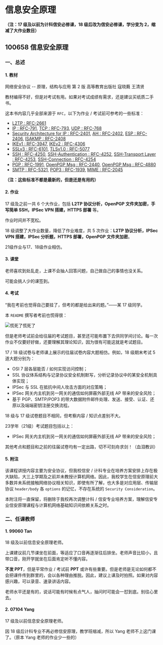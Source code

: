# 信息安全原理

**（注：17 级及以前为计科信安必修课，18 级后改为信安必修课，学分变为 2，缩减了大作业数目）**

## 100658 信息安全原理

### 一、总述

#### 1. 教材

网络安全协议 -- 原理，结构与应用 第 2 版 高等教育出版社 寇晓蕤 王清贤

教材编得不好，但是对考试有用。如果对考试成绩有需求，还是建议买纸质二手书。

这本书内容几乎全部来源于 `RFC`，以下为作业 / 考试前可参考的一些标准：

* [L2TP : RFC-2661](https://tools.ietf.org/html/rfc2661)
* [IP : RFC-791](https://tools.ietf.org/html/rfc791), [TCP : RFC-793](https://tools.ietf.org/html/rfc793), [UDP : RFC-768](https://tools.ietf.org/html/rfc768)
* [Security Architecture for IP : RFC-2401](https://tools.ietf.org/html/rfc2401), [AH : RFC-2402](https://tools.ietf.org/html/rfc2402), [ESP : RFC-2406](https://tools.ietf.org/html/rfc2406), [ISAKMP : RFC-2408](https://tools.ietf.org/html/rfc2408)
* [IKEv1 : RFC-3947](https://tools.ietf.org/html/rfc3947), [IKEv2 : RFC-4306](https://tools.ietf.org/html/rfc4306)
* [SSLv3 : RFC-6101](https://tools.ietf.org/html/rfc6101), [TLSv1.0 : RFC-5077](https://tools.ietf.org/html/rfc5077)
* [SSH : RFC-4250](https://tools.ietf.org/html/rfc4250), [SSH-Authentication : RFC-4252](https://tools.ietf.org/html/rfc4252), [SSH-Transport Layer : RFC-4253](https://tools.ietf.org/html/rfc4253), [SSH-Connection : RFC-4254](https://tools.ietf.org/html/rfc4254)
* [PGP : RFC-1991](https://tools.ietf.org/html/rfc1991), [OpenPGP Msg : RFC-2440](https://tools.ietf.org/html/rfc2440), [OpenPGP Msg : RFC-4880](https://tools.ietf.org/html/rfc4880)
* [SMTP : RFC-5321](https://tools.ietf.org/html/rfc5321), [POP3 : RFC-1939](https://tools.ietf.org/html/rfc1939), [MIME : RFC-2045](https://tools.ietf.org/html/rfc2045)

**（注：这些标准不都是最新的，但是还是有用的）**

#### 2. 作业

17 级及之前一共 6 个大作业，包括 **L2TP 协议分析，OpenPGP 文件夹加密，手写简单 SSH，IPSec VPN 搭建，HTTPS 部署** 等。

作业时间并不宽松。

18 级调整了大作业数量，降低了作业难度，共 5 次作业：**L2TP 协议分析，IPSec VPN 搭建，IPSec 分析题，HTTPS 部署，OpenPGP 文件夹加密**。

21级作业与17、18级作业相仿。

#### 3. 课堂

老师喜欢到处乱走，上课不会抽人回答问题，自己做自己的事情也没关系。

可能会挑人少的课签到。

#### 4. 考试

“我在考前也觉得自己要挂了，但考的都是给出来的题。”——某 17 级同学。

本 `README` 撰写者考前也慌得很：

![慌死了慌死了](./img/复习盛况.png)

但是老师考试前会给往届的考试题目，甚至还可能布置下去供同学间讨论。每一次作业不仅要好好做，还要理解其理论知识，因为很有可能这就是考试题目。

17 / 18 级试卷与老师课上展示的往届试卷内容大题相仿。例如，18 级期末考试 5 道大题分别为：

* OSI 7 层各层能否 / 如何实现访问控制；
* SSL 协议体系结构与记录协议安全机制默写，分析记录协议中的某安全机制具体实现；
* IPSec 与 SSL 在抵抗中间人攻击方面的对应策略；
* IPSec 网关内主机到另一网关的通信如何屏蔽外部无线 AP 带来的安全风险；
* 基于 PGP、SMTP/POP3 的带大数据附件邮件处理、发送、接受、认证、还原以及端端密钥注册交换流程。

18 级与 17 级试卷题目不相同，但考察内容 / 知识点差别不大。

23学年（21级）考试题目包括以上：

* IPSec 网关内主机到另一网关的通信如何屏蔽外部无线 AP 带来的安全风险；

其他考点和题目和之前的往届试卷均有一定出路，切不可刻舟求剑！（血泪教训）

#### 5. 附注

该课程讲授内容主要为安全协议，但我校信安 / 计科专业在培养方案安排上存在极大缺陷，大三上学期及之前并未教授计算机网络。因此，我校学生在信安原理前大多数并未系统接触网络协议相关知识，即使有所了解，也大多是对应用层、传输层协议 `header/body` 各 `options` 的记忆，不存在系统的 `Security Consideration`。

本附注将一直保留，将删除于我校再次调整计科 / 信安专业培养方案，理解信安专业信安原理课程与计算机网络基础知识间依赖关系之时。

### 二、任课教师

#### 1. 99060 Tan

18 级及以前信息安全原理老师。

上课建议前几节课坐在前面，等适应了口音再逐渐往后排坐。老师声音比较小，且带口音，刚开学就坐在后面肯定听不懂内容。

**不发 PPT**，但是平常作业 / 考试前 **PPT** 或许有些重要。但是老师是无论如何都不会把课件传到群里的，会以各种理由推脱。因此，建议上课及时拍照。如果对内容感兴趣，可以录音、速录讲话内容。

老师水平还是有的，说话可能有时候有点气人，抽问时可能会一怼到底。别往心里去。

#### 2. 07104 Yang

17 级及以前信息安全原理老师。

因 18 级后计科专业不再必修信安原理，教学班缩减，所以 Yang 老师不上这门课了。（原本 Yang 老师的作业少一些的）
